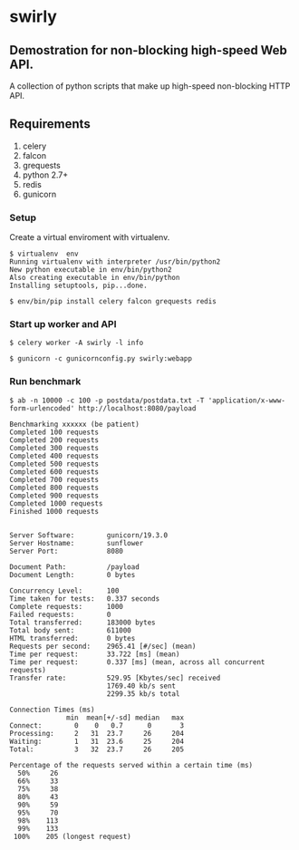 # swirly

## Demostration for non-blocking high-speed Web API.

A collection of python scripts that make up high-speed non-blocking HTTP API.  

## Requirements

1. celery
2. falcon
3. grequests
4. python 2.7+
5. redis
6. gunicorn


### Setup

Create a virtual enviroment with virtualenv.

```
$ virtualenv  env
Running virtualenv with interpreter /usr/bin/python2
New python executable in env/bin/python2
Also creating executable in env/bin/python
Installing setuptools, pip...done.

$ env/bin/pip install celery falcon grequests redis 
```


### Start up worker and API

```
$ celery worker -A swirly -l info
```

```
$ gunicorn -c gunicornconfig.py swirly:webapp
```


### Run benchmark

```
$ ab -n 10000 -c 100 -p postdata/postdata.txt -T 'application/x-www-form-urlencoded' http://localhost:8080/payload 

Benchmarking xxxxxx (be patient)
Completed 100 requests
Completed 200 requests
Completed 300 requests
Completed 400 requests
Completed 500 requests
Completed 600 requests
Completed 700 requests
Completed 800 requests
Completed 900 requests
Completed 1000 requests
Finished 1000 requests


Server Software:        gunicorn/19.3.0
Server Hostname:        sunflower
Server Port:            8080

Document Path:          /payload
Document Length:        0 bytes

Concurrency Level:      100
Time taken for tests:   0.337 seconds
Complete requests:      1000
Failed requests:        0
Total transferred:      183000 bytes
Total body sent:        611000
HTML transferred:       0 bytes
Requests per second:    2965.41 [#/sec] (mean)
Time per request:       33.722 [ms] (mean)
Time per request:       0.337 [ms] (mean, across all concurrent requests)
Transfer rate:          529.95 [Kbytes/sec] received
                        1769.40 kb/s sent
                        2299.35 kb/s total

Connection Times (ms)
              min  mean[+/-sd] median   max
Connect:        0    0   0.7      0       3
Processing:     2   31  23.7     26     204
Waiting:        1   31  23.6     25     204
Total:          3   32  23.7     26     205

Percentage of the requests served within a certain time (ms)
  50%     26
  66%     33
  75%     38
  80%     43
  90%     59
  95%     70
  98%    113
  99%    133
 100%    205 (longest request)

```


